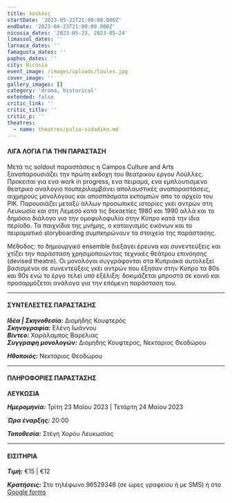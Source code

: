 ```yaml
---
title: λουλλες
startDate: '2023-05-22T21:00:00.000Z'
endDate: '2023-04-23T21:00:00.000Z'
nicosia_dates: '2023-05-23, 2023-05-24'
limassol_dates: ''
larnaca_dates: ''
famagusta_dates: ''
paphos_dates: ''
city: Nicosia
event_image: /images/uploads/loules.jpg
cover_image: ''
gallery_images: []
category: 'drama, historical'
extended: false
critic_link: ''
critic_title: ''
critic_p: ''
theatres:
  - name: theatres/palio-xidadiko.md
---
```


#### ΛΙΓΑ ΛΟΓΙΑ ΓΙΑ ΤΗΝ ΠΑΡΑΣΤΑΣΗ

Μετά τις soldout παραστάσεις η Campos Culture and Arts ξαναπαρουσιάζει την πρώτη εκδοχη του θεατρικου εργου Λούλλες. Προκειται για ενα work in progress, ενα πειραμα, ενα εμπλουτισμενο θεατρικο αναλογιο πουπεριλαμβάνει απολαυστικές αναπαραστάσεις, αιχμηρούς μονολόγους και αποσπάσματα εκπομπών απο το αρχείο του ΡΙΚ. Παρουσιάζει μεταξύ άλλων προσωπικές ιστορίες γκέι αντρών στη Λευκωσία και στη Λεμεσό κατά τις δεκαετίες 1980 και 1990 αλλά και το δημόσιο διάλογο για την ομοφυλοφυλία στην Κύπρο κατά την ίδια περίοδο. Τα παιχνίδια της μνήμης, ο καταιγισμός εικόνων και το πειραματικό storyboarding συμπκηρώνουν τα στοιχεία της παράστασης.

Μέθοδος: το δημιουργικό ensemble διεξάγει έρευνα και συνεντεύξεις και χτίζει την παράσταση χρησιμοποιώντας τεχνικές θεάτρου επινόησης (devised theatre). Οι μονολόγοι συγγράφονται στα Κυπριακά αυτολεξεί βασισμένοι σε συνεντεύξεις γκέι αντρών που έξησαν στην Κύπρο τα 80s και 90s ενώ το έργο τελεί υπό εξέλιξη: δοκιμάζεται μπροστά σε κοινό και προσαρμόζεται ανάλογα για την επόμενη παράσταση του.

***

#### ΣΥΝΤΕΛΕΣΤΕΣ ΠΑΡΑΣΤΑΣΗΣ

***Ιδέα | Σκηνοθεσία:*** Διομήδης Κουφτερός\
***Σκηνογραφία:*** Ελένη Ιωάννου\
***Bίντεο:*** Χαράλαμπος Βαρέλιας\
***Συγγραφη μονολογών:*** Διομηδης Κουφτερος, Νεκταριος Θεοδώρου

***Ηθοποιός:*** Νεκτάριος Θεοδώρου

***

#### ΠΛΗΡΟΦΟΡΙΕΣ ΠΑΡΑΣΤΑΣΗΣ

**ΛΕΥΚΩΣΙΑ**

***Ημερομηνία:*** Τρίτη 23 Μαϊου  2023 | Τετάρτη 24 Μαϊου 2023

***Ώρα έναρξης:*** 20:00

***Τοποθεσία:*** Στέγη Χορόυ Λευκωσίας

***

#### ΕΙΣΙΤΗΡΙΑ

***Τιμή:*** €15 | €12

***Κρατήσεις:*** Στο τηλέφωνο 96529346 (σε ώρες γραφείου ή με SMS) ή στο [Google forms ](https://docs.google.com/forms/d/e/1FAIpQLScbWD1sNhaGnSzfFMUIJoNSdnGfKWg5D0IGgNiXVVwA4PaRZQ/viewform)
